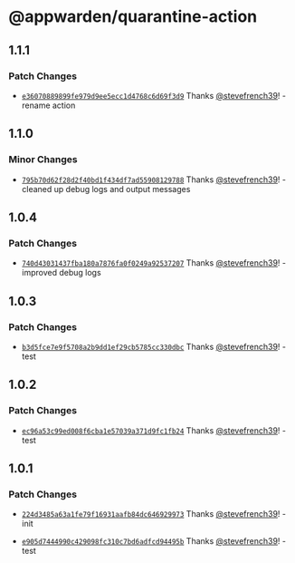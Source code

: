 # @appwarden/quarantine-action

## 1.1.1

### Patch Changes

- [`e36070889899fe979d9ee5ecc1d4768c6d69f3d9`](https://github.com/appwarden/quarantine-action/commit/e36070889899fe979d9ee5ecc1d4768c6d69f3d9) Thanks [@stevefrench39](https://github.com/stevefrench39)! - rename action

## 1.1.0

### Minor Changes

- [`795b70d62f28d2f40bd1f434df7ad55908129788`](https://github.com/appwarden/quarantine-action/commit/795b70d62f28d2f40bd1f434df7ad55908129788) Thanks [@stevefrench39](https://github.com/stevefrench39)! - cleaned up debug logs and output messages

## 1.0.4

### Patch Changes

- [`740d43031437fba180a7876fa0f0249a92537207`](https://github.com/appwarden/quarantine-action/commit/740d43031437fba180a7876fa0f0249a92537207) Thanks [@stevefrench39](https://github.com/stevefrench39)! - improved debug logs

## 1.0.3

### Patch Changes

- [`b3d5fce7e9f5708a2b9dd1ef29cb5785cc330dbc`](https://github.com/appwarden/quarantine-action/commit/b3d5fce7e9f5708a2b9dd1ef29cb5785cc330dbc) Thanks [@stevefrench39](https://github.com/stevefrench39)! - test

## 1.0.2

### Patch Changes

- [`ec96a53c99ed008f6cba1e57039a371d9fc1fb24`](https://github.com/appwarden/quarantine-action/commit/ec96a53c99ed008f6cba1e57039a371d9fc1fb24) Thanks [@stevefrench39](https://github.com/stevefrench39)! - test

## 1.0.1

### Patch Changes

- [`224d3485a63a1fe79f16931aafb84dc646929973`](https://github.com/appwarden/quarantine-action/commit/224d3485a63a1fe79f16931aafb84dc646929973) Thanks [@stevefrench39](https://github.com/stevefrench39)! - init

- [`e905d7444990c429098fc310c7bd6adfcd94495b`](https://github.com/appwarden/quarantine-action/commit/e905d7444990c429098fc310c7bd6adfcd94495b) Thanks [@stevefrench39](https://github.com/stevefrench39)! - test
